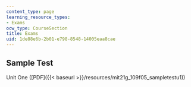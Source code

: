 ```yaml
---
content_type: page
learning_resource_types:
- Exams
ocw_type: CourseSection
title: Exams
uid: 1de88e6b-2b01-e798-8548-14005eaa8cae
---
```


Sample Test
-----------

Unit One ([PDF]({{< baseurl >}}/resources/mit21g_109f05_sampletestu1))